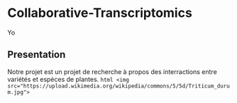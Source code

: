 # Collaborative-Transcriptomics
Yo
## Presentation
Notre projet est un projet de recherche à propos des interractions entre variétés et espèces de plantes.
```html <img src="https://upload.wikimedia.org/wikipedia/commons/5/5d/Triticum_durum.jpg"> ```